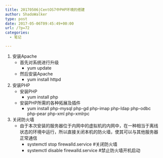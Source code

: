 ```yaml
---
title: 20170506|CentOS7中PHP环境的搭建
author: ShadoWalker
type: post
date: 2017-05-06T09:45:49+00:00
url: /?p=72
categories:
  - 笔记

---
```

  1. 安装Apache 
      * 首先对系统进行升级 
          * yum update
      * 然后安装Apache 
          * yum install httpd
  2. 安装PHP 
      * 安装PHP 
          * yum install php
      * 安装PHP所需的各种拓展及插件 
          * yum install php-mysql php-gd php-imap php-ldap php-odbc php-pear php-xml php-xmlrpc
  3. 关闭防火墙 
      * 由于本次安装的服务器位于内网中的虚拟机的内网中，在一种相当于离线状态的环境中运行，所以直接关闭本机的防火墙，使其可以与其他服务器正常通信 
          * systemctl stop firewalld.service #关闭防火墙
          * systemctl disable firewalld.service #禁止防火墙开机启动